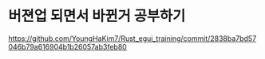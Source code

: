 # 버젼업 되면서 바뀐거 공부하기

https://github.com/YoungHaKim7/Rust_egui_training/commit/2838ba7bd57046b79a616904b1b26057ab3feb80
